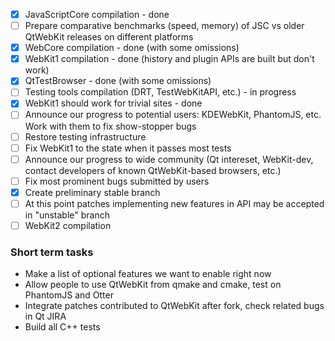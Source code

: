 * [x] JavaScriptCore compilation - done
* [ ] Prepare comparative benchmarks (speed, memory) of JSC vs older QtWebKit releases on different platforms
* [x] WebCore compilation - done (with some omissions)
* [x] WebKit1 compilation - done (history and plugin APIs are built but don't work)
* [x] QtTestBrowser - done (with some omissions)
* [ ] Testing tools compilation (DRT, TestWebKitAPI, etc.) - in progress
* [x] WebKit1 should work for trivial sites - done
* [ ] Announce our progress to potential users: KDEWebKit, PhantomJS, etc. Work with them to fix show-stopper bugs
* [ ] Restore testing infrastructure
* [ ] Fix WebKit1 to the state when it passes most tests
* [ ] Announce our progress to wide community (Qt intereset, WebKit-dev, contact developers of known QtWebKit-based browsers, etc.)
* [ ] Fix most prominent bugs submitted by users
* [X] Create preliminary stable branch
* [ ] At this point patches implementing new features in API may be accepted in "unstable" branch
* [ ] WebKit2 compilation

### Short term tasks
* Make a list of optional features we want to enable right now
* Allow people to use QtWebKit from qmake and cmake, test on PhantomJS and Otter
* Integrate patches contributed to QtWebKit after fork, check related bugs in Qt JIRA
* Build all C++ tests